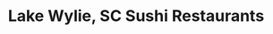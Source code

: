 ---
layout: city
title: Lake Wylie, SC Sushi Restaurants
permalink: /south-carolina/lake-wylie/
stateAbbr: SC
stateName: South Carolina
cityName: Lake Wylie
---